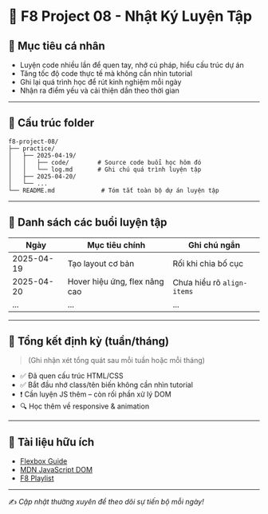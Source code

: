# 🚀 F8 Project 08 - Nhật Ký Luyện Tập

## 📌 Mục tiêu cá nhân
- Luyện code nhiều lần để quen tay, nhớ cú pháp, hiểu cấu trúc dự án
- Tăng tốc độ code thực tế mà không cần nhìn tutorial
- Ghi lại quá trình học để rút kinh nghiệm mỗi ngày
- Nhận ra điểm yếu và cải thiện dần theo thời gian

---

## 📁 Cấu trúc folder

```
f8-project-08/
├── practice/
│   ├── 2025-04-19/
│   │   ├── code/        # Source code buổi học hôm đó
│   │   └── log.md       # Ghi chú quá trình luyện tập
│   ├── 2025-04-20/
│   └── ...
└── README.md             # Tóm tắt toàn bộ dự án luyện tập
```

---

## 📅 Danh sách các buổi luyện tập

| Ngày        | Mục tiêu chính                    | Ghi chú ngắn                     |
|-------------|-----------------------------------|----------------------------------|
| 2025-04-19  | Tạo layout cơ bản                 | Rối khi chia bố cục              |
| 2025-04-20  | Hover hiệu ứng, flex nâng cao     | Chưa hiểu rõ `align-items`       |
| ...         | ...                               | ...                              |

---

## 🔁 Tổng kết định kỳ (tuần/tháng)
> (Ghi nhận xét tổng quát sau mỗi tuần hoặc mỗi tháng)

- ✅ Đã quen cấu trúc HTML/CSS
- ✅ Bắt đầu nhớ class/tên biến không cần nhìn tutorial
- ❗ Cần luyện JS thêm – còn rối phần xử lý DOM
- 🔍 Học thêm về responsive & animation

---

## 🔗 Tài liệu hữu ích
- [Flexbox Guide](https://css-tricks.com/snippets/css/a-guide-to-flexbox/)
- [MDN JavaScript DOM](https://developer.mozilla.org/en-US/docs/Web/API/Document_Object_Model)
- [F8 Playlist](https://fullstack.edu.vn/)

---

✍️ *Cập nhật thường xuyên để theo dõi sự tiến bộ mỗi ngày!*
